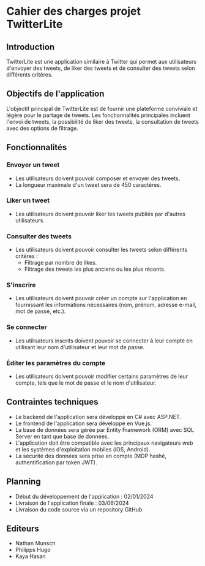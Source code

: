 # Cahier des charges projet TwitterLite

## Introduction

TwitterLite est une application similaire à Twitter qui permet aux utilisateurs d'envoyer des tweets, de liker des tweets et de consulter des tweets selon différents critères.

## Objectifs de l'application

L'objectif principal de TwitterLite est de fournir une plateforme conviviale et légère pour le partage de tweets. Les fonctionnalités principales incluent l'envoi de tweets, la possibilité de liker des tweets, la consultation de tweets avec des options de filtrage.

## Fonctionnalités

### Envoyer un tweet
- Les utilisateurs doivent pouvoir composer et envoyer des tweets.
- La longueur maximale d'un tweet sera de 450 caractères.

### Liker un tweet
- Les utilisateurs doivent pouvoir liker les tweets publiés par d'autres utilisateurs.

### Consulter des tweets
- Les utilisateurs doivent pouvoir consulter les tweets selon différents critères :
  - Filtrage par nombre de likes.
  - Filtrage des tweets les plus anciens ou les plus récents.

### S'inscrire
- Les utilisateurs doivent pouvoir créer un compte sur l'application en fournissant les informations nécessaires (nom, prénom, adresse e-mail, mot de passe, etc.).

### Se connecter
- Les utilisateurs inscrits doivent pouvoir se connecter à leur compte en utilisant leur nom d'utilisateur et leur mot de passe.

### Éditer les paramètres du compte
- Les utilisateurs doivent pouvoir modifier certains paramètres de leur compte, tels que le mot de passe et le nom d'utilisateur.

## Contraintes techniques
- Le backend de l'application sera développé en C# avec ASP.NET.
- Le frontend de l'application sera développé en Vue.js.
- La base de données sera gérée par Entity Framework (ORM) avec SQL Server en tant que base de données.
- L'application doit être compatible avec les principaux navigateurs web et les systèmes d'exploitation mobiles (iOS, Android).
- La sécurité des données sera prise en compte (MDP hashé, authentification par token JWT).

## Planning
- Début du développement de l'application : 02/01/2024
- Livraison de l'application finale : 03/06/2024
- Livraison du code source via un repository GitHub

## Editeurs
- Nathan Munsch
- Philipps Hugo
- Kaya Hasan
